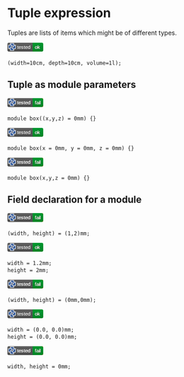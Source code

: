 
# Tuple expression

Tuples are lists of items which might be of different types.

![test](.test/tuple_named_tuple.png)

```µcad,tuple_named_tuple
(width=10cm, depth=10cm, volume=1l);
```

## Tuple as module parameters

![test](.test/tuple_parameters_A.png)

```µcad,tuple_parameters_A#fail
module box((x,y,z) = 0mm) {}
```

![test](.test/tuple_parameters_B.png)

```µcad,tuple_parameters_B
module box(x = 0mm, y = 0mm, z = 0mm) {}
```

![test](.test/tuple_parameters_C.png)

```µcad,tuple_parameters_C#fail
module box(x,y,z = 0mm) {}
```

## Field declaration for a module

![test](.test/tuple_fields_A.png)

```µcad,tuple_fields_A#fail
(width, height) = (1,2)mm;
```

![test](.test/tuple_fields_B.png)

```µcad,tuple_fields_B
width = 1.2mm;
height = 2mm;
```

![test](.test/tuple_fields_C.png)

```µcad,tuple_fields_C#fail
(width, height) = (0mm,0mm);
```

![test](.test/tuple_fields_D.png)

```µcad,tuple_fields_D
width = (0.0, 0.0)mm;
height = (0.0, 0.0)mm;
```

![test](.test/tuple_fields_E.png)

```µcad,tuple_fields_E#fail
width, height = 0mm;
```

